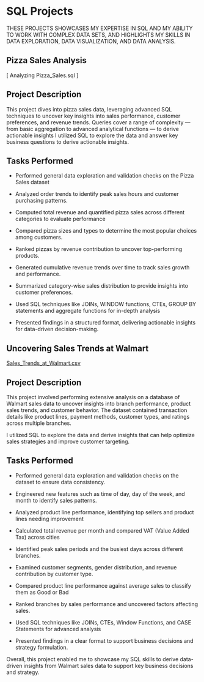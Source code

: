 # SQL Projects 


THESE PROJECTS SHOWCASES MY EXPERTISE IN SQL AND MY ABILITY TO WORK WITH COMPLEX DATA SETS, AND HIGHLIGHTS MY SKILLS IN DATA EXPLORATION, DATA VISUALIZATION, AND DATA ANALYSIS.

## Pizza Sales Analysis

 [ Analyzing Pizza_Sales.sql ]

## Project Description

This project dives into pizza sales data, leveraging advanced SQL techniques to uncover key insights into sales performance, customer preferences, and revenue trends. Queries cover a range of complexity — from basic aggregation to advanced analytical functions — to derive actionable insights
I utilized SQL to explore the data and answer key business questions to derive actionable insights.

## Tasks Performed

- Performed general data exploration and validation checks on the Pizza Sales dataset

- Analyzed order trends to identify peak sales hours and customer purchasing patterns.

- Computed total revenue and quantified pizza sales across different categories to evaluate performance

- Compared pizza sizes and types to determine the most popular choices among customers.

- Ranked pizzas by revenue contribution to uncover top-performing products.

- Generated cumulative revenue trends over time to track sales growth and performance.

- Summarized category-wise sales distribution to provide insights into customer preferences.

- Used SQL techniques like JOINs, WINDOW functions, CTEs, GROUP BY statements and aggregate functions for in-depth analysis 

- Presented findings in a structured format, delivering actionable insights for data-driven decision-making.


## Uncovering Sales Trends at Walmart

 [Sales_Trends_at_Walmart.csv]( Sales_Trends_at_Walmart.sql) 


## Project Description

This project involved performing extensive analysis on a database of Walmart sales data to uncover insights into branch performance, product sales trends, and customer behavior. The dataset contained transaction details like product lines, payment methods, customer types, and ratings across multiple branches.

I utilized SQL to explore the data and derive insights that can help optimize sales strategies and improve customer targeting.

## Tasks Performed

- Performed general data exploration and validation checks on the dataset to ensure data consistency.

- Engineered new features such as time of day, day of the week, and month to identify sales patterns.

- Analyzed product line performance, identifying top sellers and product lines needing improvement

- Calculated total revenue per month and compared VAT (Value Added Tax) across cities

- Identified peak sales periods and the busiest days across different branches.

- Examined customer segments, gender distribution, and revenue contribution by customer type.

- Compared product line performance against average sales to classify them as Good or Bad

- Ranked branches by sales performance and uncovered factors affecting sales.

- Used SQL techniques like JOINs, CTEs, Window Functions, and CASE Statements for advanced analysis

- Presented findings in a clear format to support business decisions and strategy formulation.

Overall, this project enabled me to showcase my SQL skills to derive data-driven insights from Walmart sales data to support key business decisions and strategy.


